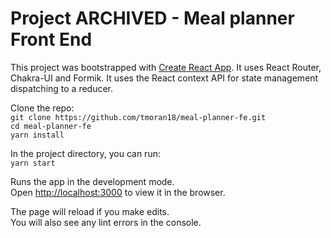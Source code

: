 # Project ARCHIVED - Meal planner Front End

This project was bootstrapped with [Create React App](https://github.com/facebook/create-react-app). It uses React Router, Chakra-UI and Formik. It uses the React context API for state management dispatching to a reducer.


Clone the repo:<br>
```git clone https://github.com/tmoran18/meal-planner-fe.git```<br>
```cd meal-planner-fe```<br>
```yarn install```

In the project directory, you can run:<br>
`yarn start`

Runs the app in the development mode.\
Open [http://localhost:3000](http://localhost:3000) to view it in the browser.

The page will reload if you make edits.\
You will also see any lint errors in the console.
